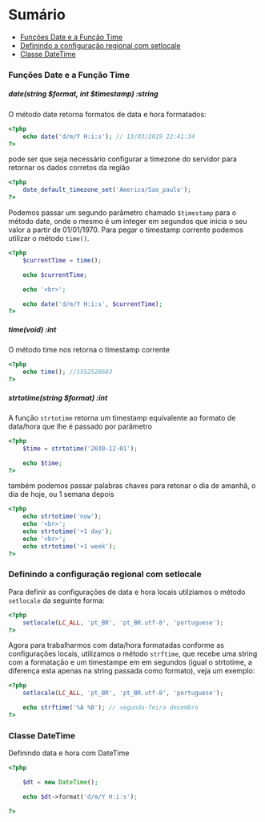 # Sumário

- [Funções Date e a Função Time](#funções-date-e-a-função-time)
- [Definindo a configuração regional com setlocale](#Definindo-a-configuração-regional-com-setlocale)
- [Classe DateTime](#classe-datetime)

### Funções Date e a Função Time

##### date(string $format, int $timestamp) :string

O método date retorna formatos de data e hora formatados:

```php
<?php
    echo date('d/m/Y H:i:s'); // 13/03/2019 22:41:34
?>
```

pode ser que seja necessário configurar a timezone do servidor para retornar
os dados corretos da região

```php
<?php
    date_default_timezone_set('America/Sao_paulo');
?>
```

Podemos passar um segundo parâmetro chamado `$timestamp` para o método date,
onde o mesmo é um integer em segundos que inicia o seu valor a partir de 01/01/1970.
Para pegar o timestamp corrente podemos utilizar o método `time()`.

```php
<?php
    $currentTime = time();

    echo $currentTime;

    echo '<br>';

    echo date('d/m/Y H:i:s', $currentTime);
?>
```

##### time(void) :int

O método time nos retorna o timestamp corrente

```php
<?php
    echo time(); //1552528683
?>
```

##### strtotime(string $format) :int

A função `strtotime` retorna um timestamp equivalente ao formato de data/hora
que lhe é passado por parâmetro

```php
<?php
    $time = strtotime('2030-12-01');

    echo $time;
?>
```

também podemos passar palabras chaves para retonar o dia de amanhã,
o dia de hoje, ou 1 semana depois

```php
<?php
    echo strtotime('now');
    echo '<br>';
    echo strtotime('+1 day');
    echo '<br>';
    echo strtotime('+1 week');
?>
```

### Definindo a configuração regional com setlocale

Para definir as configurações de data e hora locais utilziamos o método
`setlocale` da seguinte forma:

```php
<?php 
    setlocale(LC_ALL, 'pt_BR', 'pt_BR.utf-8', 'portuguese');
?>
```

Agora para trabalharmos com data/hora formatadas conforme as configurações locais,
utilizamos o método `strftime`, que recebe uma string com a formatação e um timestampe 
em em segundos (igual o strtotime, a diferença esta apenas na string passada
como formato), veja um exemplo:

```php
<?php
    setlocale(LC_ALL, 'pt_BR', 'pt_BR.utf-8', 'portuguese');

    echo strftime('%A %B'); // segunda-feira dezembro
?>
```

### Classe DateTime

Definindo data e hora com DateTime

```php
<?php 

    $dt = new DateTime();

    echo $dt->format('d/m/Y H:i:s');

?>
```